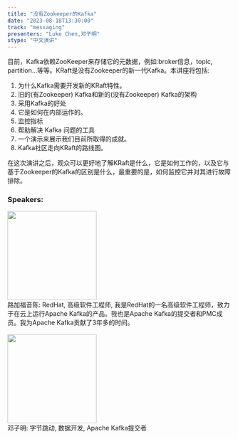 ```yaml
---
title: "没有Zookeeper的Kafka"
date: "2023-08-18T13:30:00" 
track: "messaging"
presenters: "Luke Chen,邓子明"
stype: "中文演讲"
---
```

目前，Kafka依赖ZooKeeper来存储它的元数据，例如:broker信息，topic, partition…等等。KRaft是没有Zookeeper的新一代Kafka。本讲座将包括:

1. 为什么Kafka需要开发新的KRaft特性。
2. 旧的(有Zookeeper) Kafka和新的(没有Zookeeper) Kafka的架构
3. 采用Kafka的好处
4. 它是如何在内部运作的。
5. 监控指标
6. 帮助解决 Kafka 问题的工具
7. 一个演示来展示我们目前所取得的成就。
8. Kafka社区走向KRaft的路线图。

在这次演讲之后，观众可以更好地了解KRaft是什么，它是如何工作的，以及它与基于Zookeeper的Kafka的区别是什么，最重要的是，如何监控它并对其进行故障排除。
 ### Speakers: 
 <img src="https://img.bagevent.com/resource/20230526/1018099720.jpg" width="200" /><br>路加福音陈: RedHat, 高级软件工程师, 我是RedHat的一名高级软件工程师，致力于在云上运行Apache Kafka的产品。我也是Apache Kafka的提交者和PMC成员。我为Apache Kafka贡献了3年多的时间。
 <br><br><img src="https://img.bagevent.com/resource/20230525/1008439060.jpg" width="200" /><br>邓子明: 字节跳动, 数据开发, Apache Kafka提交者
 <br><br>